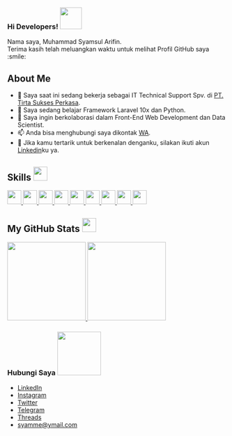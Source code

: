 <h3> Hi Developers! <img src = "https://raw.githubusercontent.com/MartinHeinz/MartinHeinz/master/wave.gif" width = 50px> </h3>
<p align='center'>
</p>
<div size='20px'>
Nama saya, Muhammad Syamsul Arifin.<br>
Terima kasih telah meluangkan waktu untuk melihat Profil GitHub saya :smile:
</div>

<h2> About Me </h2>

- 🔭 Saya saat ini sedang bekerja sebagai IT Technical Support Spv. di [PT. Tirta Sukses Perkasa](http://www.club.co.id/).
- 🌱 Saya sedang belajar Framework Laravel 10x dan Python.
- 👯 Saya ingin berkolaborasi dalam Front-End Web Development dan Data Scientist.
- 📫 Anda bisa menghubungi saya dikontak [WA](https://wa.me/6285290393699).
- 👋 Jika kamu tertarik untuk berkenalan denganku, silakan ikuti akun [Linkedin](linkedin.com/in/syamme)ku ya.

<h2> Skills <img src = "https://media2.giphy.com/media/QssGEmpkyEOhBCb7e1/giphy.gif?cid=ecf05e47a0n3gi1bfqntqmob8g9aid1oyj2wr3ds3mg700bl&rid=giphy.gif" width = 32px> </h2>
<a href= https://github.com/CodingWithLuis?tab=repositories&q=&type=&language=laravel&sort= > <img width ='32px' src ='https://raw.githubusercontent.com/rahulbanerjee26/githubAboutMeGenerator/main/icons/laravel.svg'> </a>
<a href= https://github.com/CodingWithLuis?tab=repositories&q=&type=&language=php&sort= > <img width ='32px' src ='https://raw.githubusercontent.com/rahulbanerjee26/githubAboutMeGenerator/main/icons/php.svg'> </a>
<a href= https://github.com/CodingWithLuis?tab=repositories&q=&type=&language=javascript&sort= > <img width ='32px' src ='https://raw.githubusercontent.com/rahulbanerjee26/githubAboutMeGenerator/main/icons/javascript.svg'> </a>
<a href= https://github.com/CodingWithLuis?tab=repositories&q=&type=&language=html&sort= > <img width ='32px' src ='https://raw.githubusercontent.com/rahulbanerjee26/githubAboutMeGenerator/main/icons/html.svg'> </a>
<a href= https://github.com/CodingWithLuis?tab=repositories&q=&type=&language=css&sort= > <img width ='32px' src ='https://raw.githubusercontent.com/rahulbanerjee26/githubAboutMeGenerator/main/icons/css.svg'> </a>
<a href= https://github.com/CodingWithLuis?tab=repositories&q=&type=&language=mysql&sort= > <img width ='32px' src ='https://raw.githubusercontent.com/rahulbanerjee26/githubAboutMeGenerator/main/icons/mysql.svg'> </a>
<a href= https://github.com/CodingWithLuis?tab=repositories&q=&type=&language=git&sort= > <img width ='32px' src ='https://raw.githubusercontent.com/rahulbanerjee26/githubAboutMeGenerator/main/icons/git.svg'> </a>
<a href= https://github.com/CodingWithLuis?tab=repositories&q=&type=&language=github&sort= > <img width ='32px' src ='https://raw.githubusercontent.com/rahulbanerjee26/githubAboutMeGenerator/main/icons/github.svg'> </a>
<a href= https://github.com/CodingWithLuis?tab=repositories&q=&type=&language=bootstrap&sort= > <img width ='32px' src ='https://raw.githubusercontent.com/rahulbanerjee26/githubAboutMeGenerator/main/icons/bootstrap.svg'> </a>

<p align="left">
<h2> My GitHub Stats <img src='https://media1.giphy.com/media/du3J3cXyzhj75IOgvA/giphy.gif?cid=ecf05e47x2g034i9pzwtzzsd3xgg2w9nr94t4tflbbgo3008&rid=giphy.gif' width='32px'> </h2>  
<a href="https://github.com/samery46">
<img height="180em" src="https://github-readme-stats-eight-theta.vercel.app/api?username=samery46&show_icons=true&theme=algolia&include_all_commits=true&count_private=true"/>
<img height="180em" src="https://github-readme-stats-eight-theta.vercel.app/api/top-langs/?username=samery46&layout=compact&langs_count=8&theme=algolia"/>
</a>
</p>

### Hubungi Saya <img src='https://raw.githubusercontent.com/ShahriarShafin/ShahriarShafin/main/Assets/handshake.gif' width="100px">
- <a href="https://linkedin.com/in/syamme/">LinkedIn</a>
- <a href="https://www.instagram.com/sam_ery">Instagram</a>
- <a href="https://twitter/Sam_Ery">Twitter</a>
- <a href="https://t.me/Sam_Ery">Telegram</a>
- <a href="https://www.threads.net/@sam_ery">Threads</a>
- syamme@ymail.com

<!--
**samery46/samery46** is a ✨ _special_ ✨ repository because its `README.md` (this file) appears on your GitHub profile.

Here are some ideas to get you started:

- 🔭 I’m currently working on ...
- 🌱 I’m currently learning ...
- 👯 I’m looking to collaborate on ...
- 🤔 I’m looking for help with ...
- 💬 Ask me about ...
- 📫 How to reach me: ...
- 😄 Pronouns: ...
- ⚡ Fun fact: ...
-->
